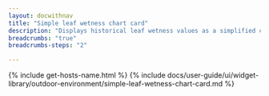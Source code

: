 ```yaml
---
layout: docwithnav
title: "Simple leaf wetness chart card"
description: "Displays historical leaf wetness values as a simplified chart. Optionally may display the corresponding latest leaf wetness value."
breadcrumbs: "true"
breadcrumbs-steps: "2"

---
```

{% include get-hosts-name.html %}
{% include docs/user-guide/ui/widget-library/outdoor-environment/simple-leaf-wetness-chart-card.md %}

